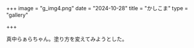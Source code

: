+++
image = "g_img4.png"
date = "2024-10-28"
title = "かしこま"
type = "gallery"

+++

真中らぁらちゃん。塗り方を変えてみようとした。